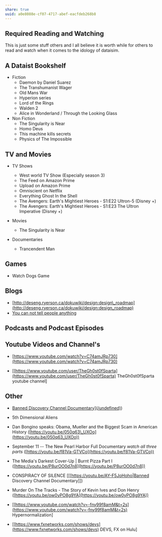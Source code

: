 ```yaml
---
share: true
uuid: a0e8088e-cf07-4717-abef-eacfdeb268b8
---
```

## Required Reading and Watching

This is just some stuff others and I all believe it is worth while for others to read and watch when it comes to the idology of dataisim.

## A Dataist Bookshelf

*   Fiction    
    *   Daemon by Daniel Suarez
    *   The Transhumanist Wager
    *   Old Mans War
    *   Hyperion series
    *   Lord of the Rings
    *   Walden 2
    *   Alice in Wonderland / Through the Looking Glass
*   Non Fiction
    *   The Singularity is Near
    *   Homo Deus
    *   This machine kills secrets
    *   Physics of The Impossible

## TV and Movies

*   TV Shows
    *   West world TV Show (Especially season 3)
    *   The Feed on Amazon Prime
    *   Upload on Amazon Prime
    *   Omniscient on Netflix
    *   Everything Ghost In the Shell
    *   The Avengers: Earth's Mightiest Heroes - S1:E22 Ultron-5 (Disney +)
    *   The Avengers: Earth's Mightiest Heroes - S1:E23 The Ultron Imperative (Disney +)
*   Movies
    
    *   The Singularity is Near
*   Documentaries
    
    *   Trancendent Man

## Games

*   Watch Dogs Game

## Blogs
*   [http://deseng.ryerson.ca/dokuwiki/design:design\_roadmap](http://deseng.ryerson.ca/dokuwiki/design:design_roadmap)
*   [You can not tell people anything](http://habitatchronicles.com/2004/04/you-cant-tell-people-anything/)

Podcasts and Podcast Episodes
-----------------------------

Youtube Videos and Channel's
----------------------------

*   [https://www.youtube.com/watch?v=C74amJRp730](https://www.youtube.com/watch?v=C74amJRp730)
    
*   \[[https://www.youtube.com/user/TheGh0st0fSparta](https://www.youtube.com/user/TheGh0st0fSparta) TheGh0st0fSparta youtube channel\]
    

Other
-----

*   [Banned Discovery Channel Documentary\](/undefined)](mathematics|mathematics|https://en.wikipedia.org/wiki/Harmonic\_series\_(mathematics|[mathematics|[mathematics|[mathematics|[mathematics|[mathematics|[mathematics|[mathematics|[mathematics|[mathematics)]]]]))
    
*   5th Dimensional Aliens
    
*   Dan Bongino speaks: Obama, Mueller and the Biggest Scam in American History ([https://youtu.be/050q63\_UXOo](https://youtu.be/050q63_UXOo))
    
*   September 11 -- The New Pearl Harbor Full Documentary _watch all three parts_ ([https://youtu.be/f81Va-GTVCo](https://youtu.be/f81Va-GTVCo))
    
*   The Media's Darkest Cover-Up | Burnt Pizza Part I ([https://youtu.be/P8urOO0d7n8](https://youtu.be/P8urOO0d7n8))
    
*   CONSPIRACY OF SILENCE \[[[https://youtu.be/AY-F5JoHoho|Banned Discovery Channel Documentary\]])
    
*   Murder On The Tracks - The Story of Kevin Ives and Don Henry ([https://youtu.be/ow0yPO8g9YA](https://youtu.be/ow0yPO8g9YA))
    
*   \[[https://www.youtube.com/watch?v=-fny99f8amM&t=2s](https://www.youtube.com/watch?v=-fny99f8amM&t=2s) Hypernormalization\]
    
*   \[[https://www.fxnetworks.com/shows/devs](https://www.fxnetworks.com/shows/devs) DEVS, FX on Hulu\]
